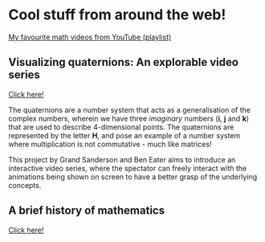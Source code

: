 # Cool stuff from around the web!

[My favourite math videos from YouTube (playlist)](https://youtube.com/playlist?list=PLMirnLPFwAXdZk15NXpwjTGWH8hRHbB-3)

## Visualizing quaternions: An explorable video series

[Click here!](https://eater.net/quaternions/)

The quaternions are a number system that acts as a generalisation of the
complex numbers, wherein we have three _imaginary_ numbers (**i**, **j** and
**k**) that are used to describe 4-dimensional points.
The quaternions are represented by the letter **H**, and pose an example of a
number system where multiplication is not commutative - much like matrices!

This project by Grand Sanderson and Ben Eater aims to introduce an interactive
video series, where the spectator can freely interact with the animations
being shown on screen to have a better grasp of the underlying concepts.

## A brief history of mathematics

[Click here!](https://www.bbc.co.uk/programmes/b00srz5b/episodes/downloads)
